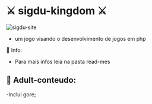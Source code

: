 # ⚔️ sigdu-kingdom ⚔️
<img src="https://i.ibb.co/8jBQqK1/sigdu-site.png" alt="sigdu-site" border="0">

- um jogo visando o desenvolvimento de jogos em php   

📝 Info:

- Para mais infos leia na pasta read-mes

## 🔞 Adult-conteudo:

-Inclui gore;



 
